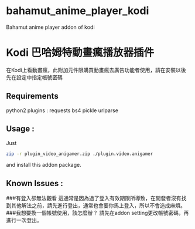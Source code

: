 # bahamut_anime_player_kodi
Bahamut anime player addon of kodi

# Kodi 巴哈姆特動畫瘋播放器插件
在Kodi上看動畫瘋，此附加元件限購買動畫瘋去廣告功能者使用，請在安裝以後先在設定中指定帳號密碼

## Requirements
python2 plugins :
  requests
  bs4
  pickle
  urlparse

## Usage :
Just
```bash
zip -r plugin_video_anigamer.zip ./plugin.video.anigamer
```
and install this addon package.

## Known Issues :
###有登入卻無法觀看 
這通常是因為過了登入有效期限所導致，在開發者沒有找到其他解法之前，請先進行登出，通常也會要你馬上登入，所以不會造成麻煩。
###我想要換一個帳號使用，該怎麼辦？ 
請先在addon setting更改帳號密碼，再進行一次登出。
